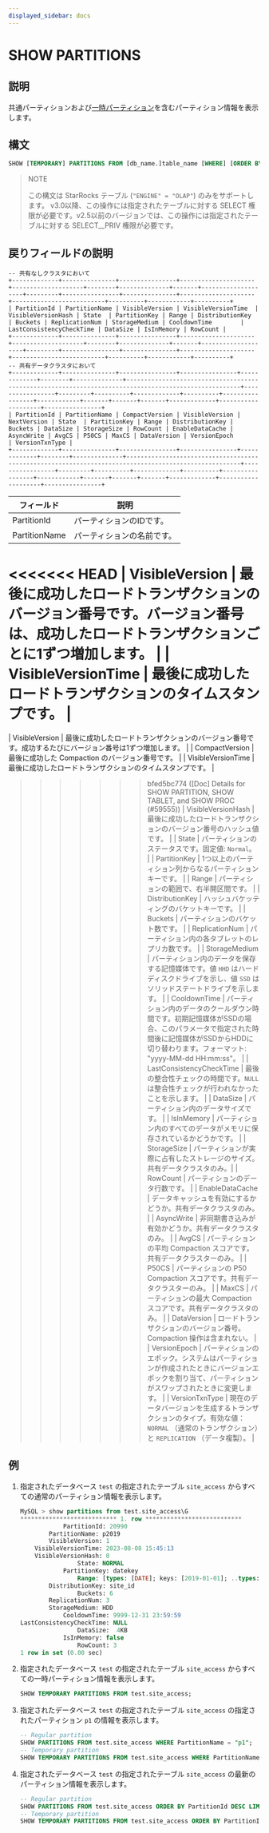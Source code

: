 ```yaml
---
displayed_sidebar: docs
---
```


# SHOW PARTITIONS

## 説明

共通パーティションおよび[一時パーティション](../../../table_design/data_distribution/Temporary_partition.md)を含むパーティション情報を表示します。

## 構文

```sql
SHOW [TEMPORARY] PARTITIONS FROM [db_name.]table_name [WHERE] [ORDER BY] [LIMIT]
```

> NOTE
>
> この構文は StarRocks テーブル (`"ENGINE" = "OLAP"`) のみをサポートします。
> v3.0以降、この操作には指定されたテーブルに対する SELECT 権限が必要です。v2.5以前のバージョンでは、この操作には指定されたテーブルに対する SELECT__PRIV 権限が必要です。

## 戻りフィールドの説明

```plaintext
-- 共有なしクラスタにおいて
+-------------+---------------+----------------+---------------------+--------------------+--------+--------------+-------+--------------------+---------+----------------+---------------+---------------------+--------------------------+----------+------------+----------+
| PartitionId | PartitionName | VisibleVersion | VisibleVersionTime  | VisibleVersionHash | State  | PartitionKey | Range | DistributionKey    | Buckets | ReplicationNum | StorageMedium | CooldownTime        | LastConsistencyCheckTime | DataSize | IsInMemory | RowCount |
+-------------+---------------+----------------+---------------------+--------------------+--------+--------------+-------+--------------------+---------+----------------+---------------+---------------------+--------------------------+----------+------------+----------+
-- 共有データクラスタにおいて
+-------------+---------------+----------------+----------------+-------------+--------+--------------+------------------------------------------------------------------------------------------------------+-----------------+---------+----------+-------------+----------+-----------------+------------+-------+-------+-------+-------------+--------------------+----------------+
| PartitionId | PartitionName | CompactVersion | VisibleVersion | NextVersion | State  | PartitionKey | Range | DistributionKey | Buckets | DataSize | StorageSize | RowCount | EnableDataCache | AsyncWrite | AvgCS | P50CS | MaxCS | DataVersion | VersionEpoch       | VersionTxnType |
+-------------+---------------+----------------+----------------+-------------+--------+--------------+------------------------------------------------------------------------------------------------------+-----------------+---------+----------+-------------+----------+-----------------+------------+-------+-------+-------+-------------+--------------------+----------------+
```

| **フィールド**            | **説明**                                                      |
| ------------------------ | ------------------------------------------------------------ |
| PartitionId              | パーティションのIDです。                                      |
| PartitionName            | パーティションの名前です。                                    |
<<<<<<< HEAD
| VisibleVersion           | 最後に成功したロードトランザクションのバージョン番号です。バージョン番号は、成功したロードトランザクションごとに1ずつ増加します。 |
| VisibleVersionTime       | 最後に成功したロードトランザクションのタイムスタンプです。    |
=======
| VisibleVersion           | 最後に成功したロードトランザクションのバージョン番号です。成功するたびにバージョン番号は1ずつ増加します。 |
| CompactVersion           | 最後に成功した Compaction のバージョン番号です。        |
| VisibleVersionTime       | 最後に成功したロードトランザクションのタイムスタンプです。   |
>>>>>>> bfed5bc774 ([Doc] Details for SHOW PARTITION, SHOW TABLET, and SHOW PROC (#59555))
| VisibleVersionHash       | 最後に成功したロードトランザクションのバージョン番号のハッシュ値です。 |
| State                    | パーティションのステータスです。固定値: `Normal`。            |
| PartitionKey             | 1つ以上のパーティション列からなるパーティションキーです。     |
| Range                    | パーティションの範囲で、右半開区間です。                      |
| DistributionKey          | ハッシュバケッティングのバケットキーです。                    |
| Buckets                  | パーティションのバケット数です。                              |
| ReplicationNum           | パーティション内の各タブレットのレプリカ数です。              |
| StorageMedium            | パーティション内のデータを保存する記憶媒体です。値 `HHD` はハードディスクドライブを示し、値 `SSD` はソリッドステートドライブを示します。 |
| CooldownTime             | パーティション内のデータのクールダウン時間です。初期記憶媒体がSSDの場合、このパラメータで指定された時間後に記憶媒体がSSDからHDDに切り替わります。フォーマット: "yyyy-MM-dd HH:mm:ss"。 |
| LastConsistencyCheckTime | 最後の整合性チェックの時間です。`NULL` は整合性チェックが行われなかったことを示します。 |
| DataSize                 | パーティション内のデータサイズです。                          |
| IsInMemory               | パーティション内のすべてのデータがメモリに保存されているかどうかです。 |
| StorageSize              | パーティションが実際に占有したストレージのサイズ。共有データクラスタのみ。|
| RowCount                 | パーティションのデータ行数です。                              |
| EnableDataCache          | データキャッシュを有効にするかどうか。共有データクラスタのみ。 |
| AsyncWrite               | 非同期書き込みが有効かどうか。共有データクラスタのみ。             |
| AvgCS                    | パーティションの平均 Compaction スコアです。共有データクラスターのみ。 |
| P50CS                    | パーティションの P50 Compaction スコアです。共有データクラスターのみ。 |
| MaxCS                    | パーティションの最大 Compaction スコアです。共有データクラスタのみ。 |
| DataVersion              | ロードトランザクションのバージョン番号。Compaction 操作は含まれない。 |
| VersionEpoch             | パーティションのエポック。システムはパーティションが作成されたときにバージョンエポックを割り当て、パーティションがスワップされたときに変更します。 |
| VersionTxnType           | 現在のデータバージョンを生成するトランザクションのタイプ。有効な値：`NORMAL` （通常のトランザクション）と `REPLICATION` （データ複製）。 |

## 例

1. 指定されたデータベース `test` の指定されたテーブル `site_access` からすべての通常のパーティション情報を表示します。

    ```SQL
    MySQL > show partitions from test.site_access\G
    *************************** 1. row ***************************
                PartitionId: 20990
            PartitionName: p2019 
            VisibleVersion: 1
        VisibleVersionTime: 2023-08-08 15:45:13
        VisibleVersionHash: 0
                    State: NORMAL
                PartitionKey: datekey
                    Range: [types: [DATE]; keys: [2019-01-01]; ..types: [DATE]; keys: [2020-01-01]; )
            DistributionKey: site_id
                    Buckets: 6
            ReplicationNum: 3
            StorageMedium: HDD
                CooldownTime: 9999-12-31 23:59:59
    LastConsistencyCheckTime: NULL
                    DataSize:  4KB   
                IsInMemory: false
                    RowCount: 3 
    1 row in set (0.00 sec)
    ```

2. 指定されたデータベース `test` の指定されたテーブル `site_access` からすべての一時パーティション情報を表示します。

    ```sql
    SHOW TEMPORARY PARTITIONS FROM test.site_access;
    ```

3. 指定されたデータベース `test` の指定されたテーブル `site_access` の指定されたパーティション `p1` の情報を表示します。

    ```sql
    -- Regular partition
    SHOW PARTITIONS FROM test.site_access WHERE PartitionName = "p1";
    -- Temporary partition
    SHOW TEMPORARY PARTITIONS FROM test.site_access WHERE PartitionName = "p1";
    ```

4. 指定されたデータベース `test` の指定されたテーブル `site_access` の最新のパーティション情報を表示します。

    ```sql
    -- Regular partition
    SHOW PARTITIONS FROM test.site_access ORDER BY PartitionId DESC LIMIT 1;
    -- Temporary partition
    SHOW TEMPORARY PARTITIONS FROM test.site_access ORDER BY PartitionId DESC LIMIT 1;
    ```